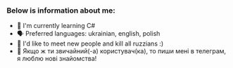 ### Below is information about me:

- 🌱 I'm currently learning C#
- 🗣️ Preferred languages: ukrainian, english, polish
- 🍃 I'd like to meet new people and kill all ruzzians :)
- 🦎 Якщо ж ти звичайний(-а) користувач(ка), то пиши мені в телеграм, я люблю нові знайомства!

